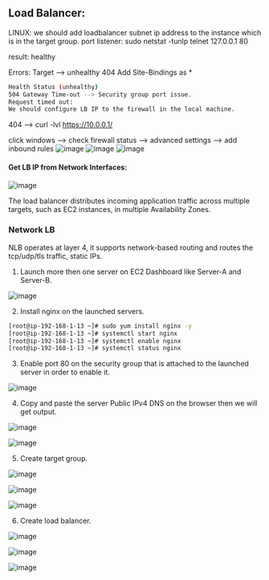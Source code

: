 ## Load Balancer:

LINUX: we should add loadbalancer subnet ip address to the instance which is in the target group.
port listener: sudo netstat -tunlp
telnet 127.0.0.1 80

result: healthy

Errors: Target --> unhealthy 404
        Add Site-Bindings as *

````sh
Health Status (unhealthy)
504 Gateway Time-out --> Security group port issue.
Request timed out:
We should configure LB IP to the firewall in the local machine.
````
404 --> curl -lvl https://10.0.0.1/

click windows --> check firewall status --> advanced settings --> add inbound rules
![image](https://github.com/shivardy0692/AWS/assets/48147995/514d19dd-00a9-4c42-8207-7b91f0856974)
![image](https://github.com/shivardy0692/AWS/assets/48147995/70da9239-9b77-4aeb-9b41-3d116785a7aa)
![image](https://github.com/shivardy0692/AWS/assets/48147995/4d5d87d2-d20c-45b5-ac88-58cb96bd250a)

#### Get LB IP from Network Interfaces:

![image](https://github.com/shivardy0692/AWS/assets/48147995/91410c4f-a544-4ee5-805f-21efd73cf574)


The load balancer distributes incoming application traffic across multiple targets, such as EC2 instances, in multiple Availability Zones.

### Network LB

NLB operates at layer 4, it supports network-based routing and routes the tcp/udp/tls traffic, static IPs.

1) Launch more then one server on EC2 Dashboard like Server-A and Server-B.

![image](https://user-images.githubusercontent.com/48147995/225862324-4e06aef0-9f97-4e1f-9861-693b77f531dc.png)

2) Install nginx on the launched servers.

````sh
[root@ip-192-168-1-13 ~]# sudo yum install nginx -y
[root@ip-192-168-1-13 ~]# systemctl start nginx
[root@ip-192-168-1-13 ~]# systemctl enable nginx
[root@ip-192-168-1-13 ~]# systemctl status nginx
````

3) Enable port 80 on the security group that is attached to the launched server in order to enable it.

![image](https://user-images.githubusercontent.com/48147995/225899192-91a29688-b5dc-4612-827e-354469aac5a6.png)

4) Copy and paste the server Public IPv4 DNS on the browser then we will get output.

![image](https://user-images.githubusercontent.com/48147995/225900411-caebde32-1338-4d55-9c5a-6bd81974e29f.png)

![image](https://user-images.githubusercontent.com/48147995/225900598-5b6ee297-f005-46a4-9f9d-538cb90c18bf.png)

5) Create target group.

![image](https://user-images.githubusercontent.com/48147995/225902039-256e1a46-e87f-488a-b241-628b3a819d7e.png)

![image](https://user-images.githubusercontent.com/48147995/225902244-7c9d8eb0-8784-496c-8f9b-7c55d14b2214.png)

![image](https://user-images.githubusercontent.com/48147995/225902612-6f148040-e747-43c0-b6ca-404f2ba1763d.png)

6) Create load balancer.

![image](https://user-images.githubusercontent.com/48147995/225903993-e6079951-9e39-46e9-a055-25709ee24946.png)

![image](https://user-images.githubusercontent.com/48147995/225904482-6809685a-083b-4703-a14a-e3cbdfe0db24.png)

![image](https://user-images.githubusercontent.com/48147995/225905038-4e53b2c2-ea44-475a-af34-41d868795805.png)


